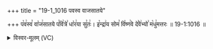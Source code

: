 +++
title = "19-1_1016 पवस्व वाजसातये"

+++
प꣡व꣢स्व꣣ वा꣡ज꣢सातये प꣣वि꣢त्रे꣣ धा꣡र꣢या सु꣣तः꣢। इ꣡न्द्रा꣢य सोम꣣ वि꣡ष्ण꣢वे दे꣣वे꣢भ्यो꣣ म꣡धु꣢मत्तरः ॥ 19-1:1016 ॥

<details><summary>विस्वर-मूलम् (VC)</summary>

पवस्व वाजसातये पवित्रे धारया सुतः । इन्द्राय सोम विष्णवे देवेभ्यो मधुमत्तरः ॥१०१६॥
</details>